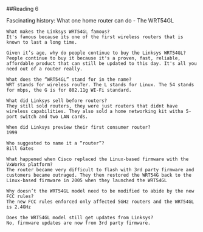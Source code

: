 ##Reading 6

Fascinating history: What one home router can do - The WRT54GL

    What makes the Linksys WRT54GL famous?
    It's famous because its one of the first wireless routers that is known to last a long time.
    
    Given it’s age, why do people continue to buy the Linksys WRT54GL?
    People continue to buy it because it's a proven, fast, reliable, affordable product that can still be updated to this day. It's all you need out of a router really.
    
    What does the “WRT54GL” stand for in the name?
    WRT stands for wireless rouTer. The L stands for Linux. The 54 stands for mbps, the G is for 802.11g WI-Fi standard.
    
    What did Linksys sell before routers?
    They still sold routers, they were just routers that didnt have wireless capabilities. They also sold a home networking kit witha 5-port switch and two LAN cards.
    
    When did Linksys preview their first consumer router?
    1999
    
    Who suggested to name it a “router”?
    Bill Gates
    
    What happened when Cisco replaced the Linux-based firmware with the VxWorks platform?
    The router became very difficult to flash with 3rd party firmware and customers became outraged. They then restored the WRT54G back to the Linux-based firmware in 2005 when they launched the WRT54GL
    
    Why doesn’t the WRT54GL model need to be modified to abide by the new FCC rules?
    The new FCC rules enforced only affected 5GHz routers and the WRT54GL is 2.4GHz
    
    Does the WRT54GL model still get updates from Linksys?
    No, firmware updates are now from 3rd party firmware.
